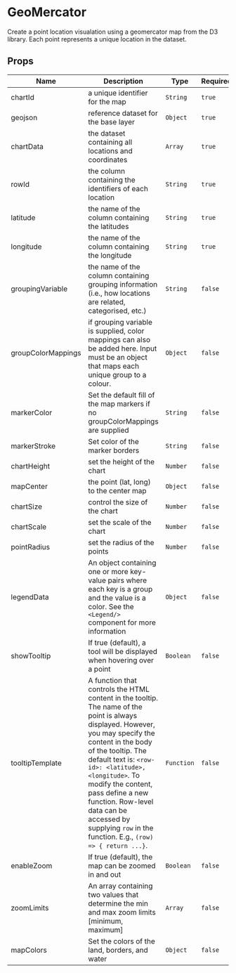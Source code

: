 # GeoMercator

Create a point location visualation using a geomercator map from the D3 library. Each point represents a unique location in the dataset. 

## Props

<!-- @vuese:GeoMercator:props:start -->
|Name|Description|Type|Required|Default|
|---|---|---|---|---|
|chartId|a unique identifier for the map|`String`|`true`|-|
|geojson|reference dataset for the base layer|`Object`|`true`|-|
|chartData|the dataset containing all locations and coordinates|`Array`|`true`|-|
|rowId|the column containing the identifiers of each location|`String`|`true`|-|
|latitude|the name of the column containing the latitudes|`String`|`true`|-|
|longitude|the name of the column containing the longitude|`String`|`true`|-|
|groupingVariable|the name of the column containing grouping information (i.e., how locations are related, categorised, etc.)|`String`|`false`|-|
|groupColorMappings|if grouping variable is supplied, color mappings can also be added here. Input must be an object that maps each unique group to a colour.|`Object`|`false`|-|
|markerColor|Set the default fill of the map markers if no groupColorMappings are supplied|`String`|`false`|#f6f6f6|
|markerStroke|Set color of the marker borders|`String`|`false`|#404040|
|chartHeight|set the height of the chart|`Number`|`false`|`500`|
|mapCenter|the point (lat, long) to the center map|`Object`|`false`|`{latitude: 3.55, longitude: 47.55 }`|
|chartSize|control the size of the chart|`Number`|`false`|`700`|
|chartScale|set the scale of the chart|`Number`|`false`|`1.1`|
|pointRadius|set the radius of the points|`Number`|`false`|`6`|
|legendData|An object containing one or more key-value pairs where each key is a group and the value is a color. See the `<Legend/>` component for more information|`Object`|`false`|-|
|showTooltip|If true (default), a tool will be displayed when hovering over a point|`Boolean`|`false`|`true`|
|tooltipTemplate|A function that controls the HTML content in the tooltip. The name of the point is always displayed. However, you may specify the content in the body of the tooltip. The default text is: `<row-id>: <latitude>, <longitude>`. To modify the content, pass define a new function. Row-level data can be accessed by supplying `row` in the function. E.g., `(row) => { return ...}`.|`Function`|`false`|`<p>${row[this.rowId]}: ${row[this.latitude]}, ${row[this.longitude]}</p>`|
|enableZoom|If true (default), the map can be zoomed in and out|`Boolean`|`false`|true|
|zoomLimits|An array containing two values that determine the min and max zoom limits [minimum, maximum]|`Array`|`false`|-|
|mapColors|Set the colors of the land, borders, and water|`Object`|`false`|`{land: '#4E5327', border: '#757D3B', water: '#6C85B5'}`|

<!-- @vuese:GeoMercator:props:end -->


